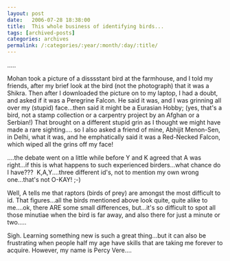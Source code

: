 ```yaml
---
layout: post
date:	2006-07-28 18:38:00
title:  This whole business of identifying birds...
tags: [archived-posts]
categories: archives
permalink: /:categories/:year/:month/:day/:title/
---
```

.....



Mohan took a picture of a disssstant bird at the farmhouse, and I told my friends, after my brief look at the bird (not the photograph) that it was a Shikra. Then after I downloaded the picture on to my laptop, I had a doubt, and asked <lj user="kalyan"> if it was a Peregrine Falcon. He said it was, and I was grinning all over my (stupid) face...then <lj user="yathin"> said it might be a Eurasian Hobby; (yes, that's a bird, not a stamp collection or a carpentry project by an Afghan or a Serbian!) That brought on a different stupid grin as I thought we might have made a rare sighting....&nbsp;so I also asked a friend of mine, Abhijit Menon-Sen, in Delhi, what it was, and he emphatically said it was a Red-Necked Falcon, which wiped all the grins off my face! 

....the debate went on a little while before Y and K agreed that A was right...if this is what happens to such experienced birders...what chance do I have???&nbsp; K,A,Y....three different id's, not to mention my own wrong one...that's not O-KAY! ;-)

Well, A tells me that raptors (birds of prey) are amongst the most difficult to id. That figures...all the birds mentioned above look quite, quite alike to me....ok, there ARE some small differences, but...it's so difficult to spot all those minutiae when the bird is far away, and also there for just a minute or two.....

Sigh. Learning something new is such a great thing...but it can also be frustrating when people half my age have skills that are taking me forever to acquire. However, my name is Percy Vere....
